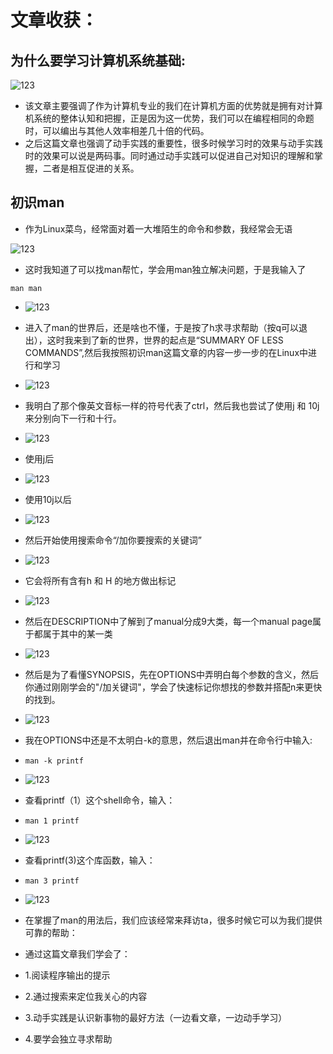 # 文章收获：

## 为什么要学习计算机系统基础:

![123](article/86.jpg)

- 该文章主要强调了作为计算机专业的我们在计算机方面的优势就是拥有对计算机系统的整体认知和把握，正是因为这一优势，我们可以在编程相同的命题时，可以编出与其他人效率相差几十倍的代码。
- 之后这篇文章也强调了动手实践的重要性，很多时候学习时的效果与动手实践时的效果可以说是两码事。同时通过动手实践可以促进自己对知识的理解和掌握，二者是相互促进的关系。

## 初识man

- 作为Linux菜鸟，经常面对着一大堆陌生的命令和参数，我经常会无语

![123](article/111101.jpg)

- 这时我知道了可以找man帮忙，学会用man独立解决问题，于是我输入了

```
man man
```

- ![123](article/11111.jpg)

- 进入了man的世界后，还是啥也不懂，于是按了h求寻求帮助（按q可以退出），这时我来到了新的世界，世界的起点是“SUMMARY OF LESS COMMANDS”,然后我按照初识man这篇文章的内容一步一步的在Linux中进行和学习

- ![123](article/111102.jpg)

- 我明白了那个像英文音标一样的符号代表了ctrl，然后我也尝试了使用j 和 10j 来分别向下一行和十行。

- ![123](article/11113.jpg)

- 使用j后

- ![123](article/11114.jpg)

- 使用10j以后

- ![123](article/11115.jpg)

- 然后开始使用搜索命令“/加你要搜索的关键词”

- ![123](article/11116.jpg)

- 它会将所有含有h 和 H 的地方做出标记

- ![123](article/111103.jpg)

- 然后在DESCRIPTION中了解到了manual分成9大类，每一个manual page属于都属于其中的某一类

- ![123](article/11117.jpg)

- 然后是为了看懂SYNOPSIS，先在OPTIONS中弄明白每个参数的含义，然后你通过刚刚学会的"/加关键词"，学会了快速标记你想找的参数并搭配n来更快的找到。

- ![123](article/111104.jpg)

- 我在OPTIONS中还是不太明白-k的意思，然后退出man并在命令行中输入:

- ```   
  man -k printf  

- ![123](article/111112.jpg)

- 查看printf（1）这个shell命令，输入：

- ```
  man 1 printf   

- ![123](article/111113.jpg)

- 查看printf(3)这个库函数，输入：

- ```
  man 3 printf   

- ![123](article/111111.jpg)

- 在掌握了man的用法后，我们应该经常来拜访ta，很多时候它可以为我们提供可靠的帮助：

- 通过这篇文章我们学会了：

- 1.阅读程序输出的提示

- 2.通过搜索来定位我关心的内容

- 3.动手实践是认识新事物的最好方法（一边看文章，一边动手学习）

- 4.要学会独立寻求帮助